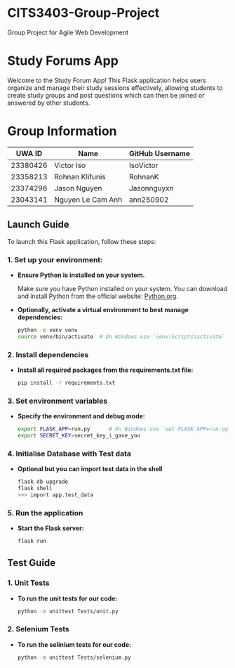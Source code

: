 # CITS3403-Group-Project
Group Project for Agile Web Development 

# Study Forums App

Welcome to the Study Forum App! This Flask application helps users organize and manage their study sessions effectively, allowing students to create study groups and post questions which can then be joined or answered by other students. 

# Group Information

| UWA ID       | Name              | GitHub Username |
|--------------|-------------------|-----------------|
| 23380426     | Victor Iso        | IsoVictor       |
| 23358213     | Rohnan Klifunis   | RohnanK         |
| 23374296     | Jason Nguyen      | Jasonnguyxn     |
| 23043141     | Nguyen Le Cam Anh | ann250902       |

## Launch Guide

To launch this Flask application, follow these steps:

### 1. Set up your environment:

- **Ensure Python is installed on your system.**

  Make sure you have Python installed on your system. You can download and install Python from the official website: [Python.org](https://www.python.org/).

- **Optionally, activate a virtual environment to best manage dependencies:**
  ```bash
  python -m venv venv
  source venv/bin/activate  # On Windows use `venv\Scripts\activate`
  
### 2. Install dependencies
- **Install all required packages from the requirements.txt file:**
  ```bash
  pip install -r requirements.txt

### 3. Set environment variables
- **Specify the environment and debug mode:**
  ```bash
  export FLASK_APP=run.py      # On Windows use `set FLASK_APP=run.py`
  export SECRET_KEY=secret_key_i_gave_you

### 4. Initialise Database with Test data
- **Optional but you can import test data in the shell**
  ```bash
  flask db upgrade
  flask shell
  >>> import app.test_data

### 5. Run the application
- **Start the Flask server:**
  ```bash
  flask run

## Test Guide
### 1. Unit Tests
- **To run the unit tests for our code:**
  ```bash
  python -m unittest Tests/unit.py

### 2. Selenium Tests
- **To run the selinium tests for our code:**
  ```bash
  python -m unittest Tests/selenium.py

